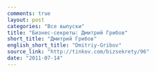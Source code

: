 ```yaml
---
comments: true
layout: post
categories: "Все выпуски"
title: "Бизнес-секреты: Дмитрий Грибов"
short_title: "Дмитрий Грибов"
english_short_title: "Dmitriy-Gribov"
source_link: "http://tinkov.com/bizsekrety/96"
date: "2011-07-14"
---
```

